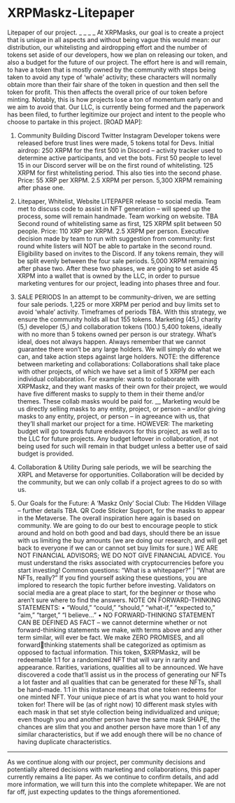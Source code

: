# XRPMaskz-Litepaper
Litepaper of our project. 
_
_
_
_
At XRPMasks, our goal is to create a project that is unique in all 
aspects and without being vague this would mean: our 
distribution, our whitelisting and airdropping effort and the 
number of tokens set aside of our developers, how we plan on 
releasing our token, and also a budget for the future of our 
project.
The effort here is and will remain, to have a token that is mostly 
owned by the community with steps being taken to avoid any 
type of ‘whale’ activity; these characters will normally obtain more 
than their fair share of the token in question and then sell the 
token for profit. This then affects the overall price of our token 
before minting. Notably, this is how projects lose a ton of 
momentum early on and we aim to avoid that. 
Our LLC, is currently being formed and the paperwork has been 
filed, to further legitimize our project and intent to the people 
who choose to partake in this project. 
[ROAD MAP]:
1) Community Building
Discord
Twitter
Instagram
Developer tokens were released before 
trust lines were made, 5 tokens total for 
Devs.
Initial airdrop: 250 XRPM for the first 500 
in Discord – activity tracker used to 
determine active participants, and vet the 
bots.
First 50 people to level 15 in our Discord 
server will be on the first round of 
whitelisting. 125 XRPM for first whitelisting 
period. This also ties into the second 
phase. Price: 55 XRP per XRPM. 2.5 
XRPM per person.
 5,300 XRPM remaining after phase one.
2) Litepaper, Whitelist, Website
LITEPAPER release to social media.
Team met to discuss code to assist in NFT 
generation – will speed up the process, 
some will remain handmade.
Team working on website. TBA
Second round of whitelisting same as first, 
125 XRPM split between 50 people. Price: 
110 XRP per XRPM. 2.5 XRPM per 
person.
Executive decision made by team to run 
with suggestion from community: first 
round white listers will NOT be able to 
partake in the second round. Eligibility 
based on invites to the Discord.
If any tokens remain, they will be split 
evenly between the four sale periods.
 5,000 XRPM remaining after phase two.
After these two phases, we are going to set aside 45 XRPM into a 
wallet that is owned by the LLC, in order to pursue marketing 
ventures for our project, leading into phases three and four.
3) SALE PERIODS
In an attempt to be community-driven, we 
are setting four sale periods.
1,225 or more XRPM per period and buy 
limits set to avoid ‘whale’ activity.
Timeframes of periods TBA.
With this strategy, we ensure the 
community holds all but 155 tokens. 
Marketing (45,) charity (5,) developer (5,) 
and collaboration tokens (100.)
5,400 tokens, ideally with no more than 5 
tokens owned per person is our strategy. 
What’s ideal, does not always happen.
Always remember that we cannot 
guarantee there won’t be any large 
holders. We will simply do what we can, 
and take action steps against large 
holders.
NOTE: the difference between marketing and 
collaborations: 
Collaborations shall take place with other projects, of 
which we have set a limit of 5 XRPM per each individual 
collaboration. 
For example: <Insert project name here> wants to 
collaborate with XRPMaskz, and they want masks of their 
own for their project, we would have five different masks 
to supply to them in their theme and/or themes. These 
collab masks would be paid for.
__
Marketing would be us directly selling masks to any 
entity, project, or person – and/or giving masks to any 
entity, project, or person – in agreeance with us, that 
they’ll shall market our project for a time. 
HOWEVER:
The marketing budget will go towards future endeavors 
for this project, as well as to the LLC for future projects. 
Any budget leftover in collaboration, if not being used for 
such will remain in that budget unless a better use of said 
budget is provided. 
3) Collaboration & Utility
During sale periods, we will be searching the XRPL and 
Metaverse for opportunities.
Collaboration will be decided by the community, but we 
can only collab if a project agrees to do so with us. 
 
4) Our Goals for the Future:
A ‘Maskz Only’ Social Club: The Hidden Village – further 
details TBA.
QR Code Sticker Support, for the masks to appear in the 
Metaverse.
The overall inspiration here again is based on community. 
We are going to do our best to encourage people to stick 
around and hold on both good and bad days, should there 
be an issue with us limiting the buy amounts (we are 
doing our research, and will get back to everyone if we 
can or cannot set buy limits for sure.) WE ARE NOT 
FINANCIAL ADVISORS; WE DO NOT GIVE 
FINANCIAL ADVICE. You must understand the risks 
associated with cryptocurrencies before you start 
investing!
Common questions:
“What is a whitepaper?” | “What are NFTs, really?” 
If you find yourself asking these questions, you are 
implored to research the topic further before investing. 
Validators on social media are a great place to start, for 
the beginner or those who aren’t sure where to find the 
answers. 
NOTE ON FORWARD-THINKING STATEMENTS:
• “Would,” “could,” “should,” “what-if,” 
“expected to,” “aim,” “target,” “I believe...”
• NO FORWARD-THINKING STATEMENT CAN BE 
DEFINED AS FACT – we cannot determine whether 
or not forward-thinking statements we make, with 
terms above and any other term similar, will ever be 
fact. We make ZERO PROMISES, and all forwardthinking statements shall be categorized as optimism 
as opposed to factual information. 
This token, $XRPMaskz, will be redeemable 1:1 for a 
randomized NFT that will vary in rarity and appearance. 
Rarities, variations, qualities all to be announced. We have 
discovered a code that’ll assist us in the process of 
generating our NFTs a lot faster and all qualities that can 
be generated for these NFTs, shall be hand-made. 
1:1 in this instance means that one token redeems for one 
minted NFT. Your unique piece of art is what you want to 
hold your token for! 
There will be (as of right now) 10 different mask styles 
with each mask in that set style collection being 
individualized and unique; even though you and another 
person have the same mask SHAPE, the chances are slim 
that you and another person have more than 1 of any 
similar characteristics, but if we add enough there will be 
no chance of having duplicate characteristics. 
_______________________________________________
As we continue along with our project, per 
community decisions and potentially altered 
decisions with marketing and collaborations, this 
paper currently remains a lite paper. 
As we continue to confirm details, and add 
more information, we will turn this into the 
complete whitepaper. We are not far off, just 
expecting updates to the things aforementioned.
